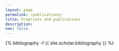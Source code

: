 ```yaml
---
layout: page
permalink: /publications/
title: Preprints and publications
description:
nav: false
---
```

<!-- _pages/publications.md -->
<div class="publications">

{% bibliography -f {{ site.scholar.bibliography }} %}

</div>
